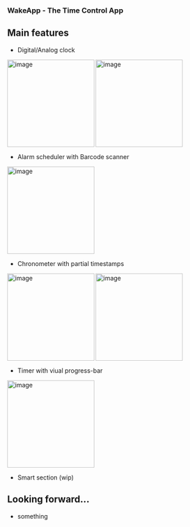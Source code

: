 ### WakeApp - The Time Control App

## Main features
- Digital/Analog clock
<img src="https://user-images.githubusercontent.com/48097635/173697868-2bf9dcb8-239f-4e26-9590-11f0761d8dc8.png" alt="image" width="200" align="left"/>
<img src="https://user-images.githubusercontent.com/48097635/173698519-01a8ec96-83bc-4763-8678-22b13a6e2e43.png" alt="image" width="200"align="center"/>

- Alarm scheduler with Barcode scanner
<img src="https://user-images.githubusercontent.com/48097635/173698859-d66b5b3d-a854-428f-8556-9fbd4ed18b11.png" alt="image" width="200"/>

- Chronometer with partial timestamps
<img src="https://user-images.githubusercontent.com/48097635/173698977-bd878451-8cb8-4802-9767-9da7ebb979d2.png" alt="image" width="200" align="left"/>
<img src="https://user-images.githubusercontent.com/48097635/173698990-725c1355-1aa5-45a6-93b6-b3f5d24fc7a0.png" alt="image" width="200"align="center"/>
                                                                                                                                                    
- Timer with viual progress-bar
<img src="https://user-images.githubusercontent.com/48097635/173699036-f23589b8-d352-4d8d-962c-8408aed4f0e8.png" alt="image" width="200"/>

- Smart section (wip)

## Looking forward...
- something 
